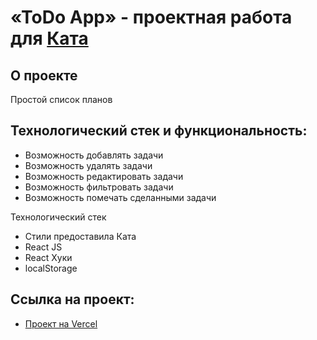 # «ToDo App» - проектная работа для [Ката](https://kata.academy/frontend/postpayment)

## О проекте

Простой список планов

## Технологический стек и функциональность:

- Возможность добавлять задачи
- Возможность удалять задачи
- Возможность редактировать задачи
- Возможность фильтровать задачи
- Возможность помечать сделанными задачи

Технологический стек
- Стили предоставила Ката
- React JS
- React Хуки
- localStorage

## Ссылка на проект:

- [Проект на Vercel]([https://todo-app-sooty-chi.vercel.app](https://todo-app-sooty-chi.vercel.app))
